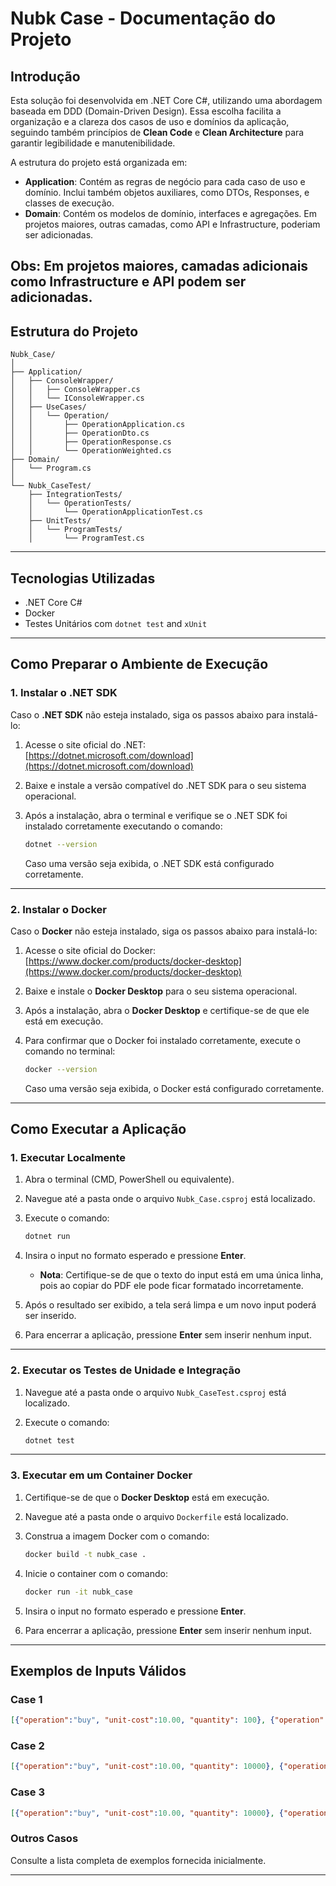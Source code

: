 # Nubk Case - Documentação do Projeto

## Introdução

Esta solução foi desenvolvida em .NET Core C#, utilizando uma abordagem baseada em DDD (Domain-Driven Design). Essa escolha facilita a organização e a clareza dos casos de uso e domínios da aplicação, seguindo também princípios de **Clean Code** e **Clean Architecture** para garantir legibilidade e manutenibilidade.

A estrutura do projeto está organizada em:

- **Application**: Contém as regras de negócio para cada caso de uso e domínio. Inclui também objetos auxiliares, como DTOs, Responses, e classes de execução.
- **Domain**: Contém os modelos de domínio, interfaces e agregações. Em projetos maiores, outras camadas, como API e Infrastructure, poderiam ser adicionadas.

Obs: Em projetos maiores, camadas adicionais como **Infrastructure** e **API** podem ser adicionadas.
---

## Estrutura do Projeto

```plaintext
Nubk_Case/
│
├── Application/
│   ├── ConsoleWrapper/
│   │   ├── ConsoleWrapper.cs
│   │   └── IConsoleWrapper.cs
│   ├── UseCases/
│   │   └── Operation/
│   │       ├── OperationApplication.cs
│   │       ├── OperationDto.cs
│   │       ├── OperationResponse.cs
│   │       └── OperationWeighted.cs
├── Domain/
│   └── Program.cs
│
└── Nubk_CaseTest/
    ├── IntegrationTests/
    │   └── OperationTests/
    │       └── OperationApplicationTest.cs
    ├── UnitTests/
    │   └── ProgramTests/
    │       └── ProgramTest.cs
```

---

## Tecnologias Utilizadas

- .NET Core C#
- Docker
- Testes Unitários com `dotnet test` and `xUnit`

---

## Como Preparar o Ambiente de Execução

### 1. Instalar o .NET SDK

Caso o **.NET SDK** não esteja instalado, siga os passos abaixo para instalá-lo:

1. Acesse o site oficial do .NET:  
   [https://dotnet.microsoft.com/download](https://dotnet.microsoft.com/download)

2. Baixe e instale a versão compatível do .NET SDK para o seu sistema operacional.

3. Após a instalação, abra o terminal e verifique se o .NET SDK foi instalado corretamente executando o comando:

   ```bash
   dotnet --version
   ```

   Caso uma versão seja exibida, o .NET SDK está configurado corretamente.

---

### 2. Instalar o Docker

Caso o **Docker** não esteja instalado, siga os passos abaixo para instalá-lo:

1. Acesse o site oficial do Docker:  
   [https://www.docker.com/products/docker-desktop](https://www.docker.com/products/docker-desktop)

2. Baixe e instale o **Docker Desktop** para o seu sistema operacional.

3. Após a instalação, abra o **Docker Desktop** e certifique-se de que ele está em execução.

4. Para confirmar que o Docker foi instalado corretamente, execute o comando no terminal:

   ```bash
   docker --version
   ```

   Caso uma versão seja exibida, o Docker está configurado corretamente.

---

## Como Executar a Aplicação

### 1. Executar Localmente

1. Abra o terminal (CMD, PowerShell ou equivalente).
2. Navegue até a pasta onde o arquivo `Nubk_Case.csproj` está localizado.
3. Execute o comando:

   ```bash
   dotnet run
   ```

4. Insira o input no formato esperado e pressione **Enter**.
   - **Nota**: Certifique-se de que o texto do input está em uma única linha, pois ao copiar do PDF ele pode ficar formatado incorretamente.
5. Após o resultado ser exibido, a tela será limpa e um novo input poderá ser inserido.
6. Para encerrar a aplicação, pressione **Enter** sem inserir nenhum input.

---

### 2. Executar os Testes de Unidade e Integração

1. Navegue até a pasta onde o arquivo `Nubk_CaseTest.csproj` está localizado.
2. Execute o comando:

   ```bash
   dotnet test
   ```

---

### 3. Executar em um Container Docker

1. Certifique-se de que o **Docker Desktop** está em execução.
2. Navegue até a pasta onde o arquivo `Dockerfile` está localizado.
3. Construa a imagem Docker com o comando:

   ```bash
   docker build -t nubk_case .
   ```

4. Inicie o container com o comando:

   ```bash
   docker run -it nubk_case
   ```

5. Insira o input no formato esperado e pressione **Enter**.
6. Para encerrar a aplicação, pressione **Enter** sem inserir nenhum input.

---

## Exemplos de Inputs Válidos

### Case 1
```json
[{"operation":"buy", "unit-cost":10.00, "quantity": 100}, {"operation":"sell", "unit-cost":15.00, "quantity": 50}, {"operation":"sell", "unit-cost":15.00, "quantity": 50}]
```

### Case 2
```json
[{"operation":"buy", "unit-cost":10.00, "quantity": 10000}, {"operation":"sell", "unit-cost":20.00, "quantity": 5000}, {"operation":"sell", "unit-cost":5.00, "quantity": 5000}]
```

### Case 3
```json
[{"operation":"buy", "unit-cost":10.00, "quantity": 10000}, {"operation":"sell", "unit-cost":5.00, "quantity": 5000}, {"operation":"sell", "unit-cost":20.00, "quantity": 3000}]
```

### Outros Casos
Consulte a lista completa de exemplos fornecida inicialmente.

---


